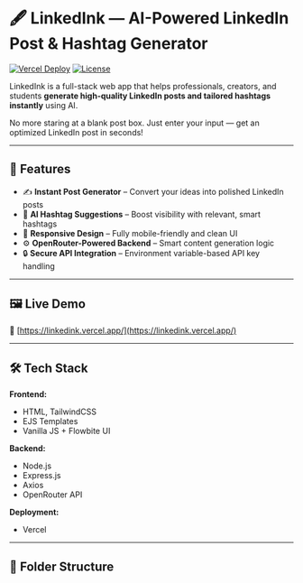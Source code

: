 # 🖋️ LinkedInk — AI-Powered LinkedIn Post & Hashtag Generator

[![Vercel Deploy](https://img.shields.io/badge/Live-Demo-00C7B7?style=flat-square&logo=vercel&logoColor=white)](https://linkedink.vercel.app/)
[![License](https://img.shields.io/badge/License-MIT-blue.svg)](#)

LinkedInk is a full-stack web app that helps professionals, creators, and students **generate high-quality LinkedIn posts and tailored hashtags instantly** using AI.

No more staring at a blank post box. Just enter your input — get an optimized LinkedIn post in seconds!

---

## 🚀 Features

- ✍️ **Instant Post Generator** – Convert your ideas into polished LinkedIn posts  
- 🧠 **AI Hashtag Suggestions** – Boost visibility with relevant, smart hashtags  
- 📱 **Responsive Design** – Fully mobile-friendly and clean UI  
- ⚙️ **OpenRouter-Powered Backend** – Smart content generation logic  
- 🔒 **Secure API Integration** – Environment variable-based API key handling

---

## 🖼️ Live Demo

🔗 [https://linkedink.vercel.app/](https://linkedink.vercel.app/)

---

## 🛠️ Tech Stack

**Frontend:**  
- HTML, TailwindCSS  
- EJS Templates  
- Vanilla JS + Flowbite UI  

**Backend:**  
- Node.js  
- Express.js  
- Axios  
- OpenRouter API  

**Deployment:**  
- Vercel

---

## 📂 Folder Structure

